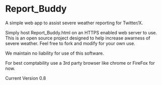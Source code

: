# Report_Buddy
A simple web app to assist severe weather reporting for Twitter/X.

Simply host Report_Buddy.html on an HTTPS enabled web server to use. 
This is an open source project designed to help increase awarness of severe weather.
Feel free to fork and modify for your own use.

We maintain no liability for use of this software.

For best comptability use a 3rd party browser like chrome or FireFox for now.

Current Version 0.8

